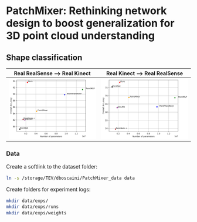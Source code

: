 # PatchMixer: Rethinking network design to boost generalization for 3D point cloud understanding

## Shape classification

| Real RealSense &xrarr; Real Kinect | Real Kinect &xrarr; Real RealSense |
|:---:|:---:|
| ![](rr_rk.png "From Real RealSense to Real Kinect") | ![](rk_rr.png "From Real Kinect to Real RealSense") |

### Data

Create a softlink to the dataset folder:

```bash
ln -s /storage/TEV/dboscaini/PatchMixer_data data
```

Create folders for experiment logs:

```bash
mkdir data/exps/
mkdir data/exps/runs
mkdir data/exps/weights
```
